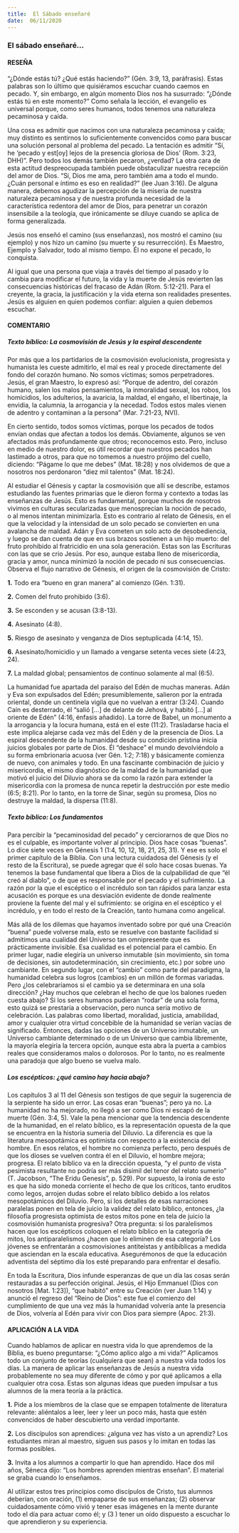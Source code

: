 ```yaml
---
title:  El Sábado enseñaré
date:  06/11/2020
---
```


### El sábado enseñaré...

#### RESEÑA

“¿Dónde estás tú? ¿Qué estás haciendo?” (Gén. 3:9, 13, paráfrasis). Estas palabras son lo último que quisiéramos escuchar cuando caemos en pecado. Y, sin embargo, en algún momento Dios nos ha susurrado: “¿Dónde estás tú en este momento?” Como señala la lección, el evangelio es universal porque, como seres humanos, todos tenemos una naturaleza pecaminosa y caída.

Una cosa es admitir que nacimos con una naturaleza pecaminosa y caída; muy distinto es sentirnos lo suficientemente convencidos como para buscar una solución personal al problema del pecado. La tentación es admitir “Sí, he ‘pecado y est[oy] lejos de la presencia gloriosa de Dios’ (Rom. 3:23, DHH)”. Pero todos los demás también pecaron, ¿verdad? La otra cara de esta actitud despreocupada también puede obstaculizar nuestra recepción del amor de Dios. “Sí, Dios me ama, pero también ama a todo el mundo. ¿Cuán personal e íntimo es eso en realidad?” (lee Juan 3:16). De alguna manera, debemos agudizar la percepción de la miseria de nuestra naturaleza pecaminosa y de nuestra profunda necesidad de la característica redentora del amor de Dios, para penetrar un corazón insensibile a la teología, que irónicamente se diluye cuando se aplica de forma generalizada.

Jesús nos enseñó el camino (sus enseñanzas), nos mostró el camino (su ejemplo) y nos hizo un camino (su muerte y su resurrección). Es Maestro, Ejemplo y Salvador, todo al mismo tiempo. Él no expone el pecado, lo conquista.

Al igual que una persona que viaja a través del tiempo al pasado y lo cambia para modificar el futuro, la vida y la muerte de Jesús revierten las consecuencias históricas del fracaso de Adán (Rom. 5:12-21). Para el creyente, la gracia, la justificación y la vida eterna son realidades presentes. Jesús es alguien en quien podemos confiar: alguien a quien debemos escuchar.

#### COMENTARIO

##### Texto bíblico: La cosmovisión de Jesús y la espiral descendente

Por más que a los partidarios de la cosmovisión evolucionista, progresista y humanista les cueste admitirlo, el mal es real y procede directamente del fondo del corazón humano. No somos víctimas; somos perpetradores. Jesús, el gran Maestro, lo expresó así: “Porque de adentro, del corazón humano, salen los malos pensamientos, la inmoralidad sexual, los robos, los homicidios, los adulterios, la avaricia, la maldad, el engaño, el libertinaje, la envidia, la calumnia, la arrogancia y la necedad. Todos estos males vienen de adentro y contaminan a la persona” (Mar. 7:21-23, NVI).

En cierto sentido, todos somos víctimas, porque los pecados de todos envían ondas que afectan a todos los demás. Obviamente, algunos se ven afectados más profundamente que otros; reconocemos esto. Pero, incluso en medio de nuestro dolor, es útil recordar que nuestros pecados han lastimado a otros, para que no tomemos a nuestro prójimo del cuello, diciendo: “Págame lo que me debes” (Mat. 18:28) y nos olvidemos de que a nosotros nos perdonaron “diez mil talentos” (Mat. 18:24).

Al estudiar el Génesis y captar la cosmovisión que allí se describe, estamos estudiando las fuentes primarias que le dieron forma y contexto a todas las enseñanzas de Jesús. Esto es fundamental, porque muchos de nosotros vivimos en culturas secularizadas que menosprecian la noción de pecado, o al menos intentan minimizarla. Esto es contrario al relato de Génesis, en el que la velocidad y la intensidad de un solo pecado se convierten en una avalancha de maldad. Adán y Eva cometen un solo acto de desobediencia, y luego se dan cuenta de que en sus brazos sostienen a un hijo muerto: del fruto prohibido al fratricidio en una sola generación. Estas son las Escrituras con las que se crio Jesús. Por eso, aunque estaba lleno de misericordia, gracia y amor, nunca minimizó la noción de pecado ni sus consecuencias. Observa el flujo narrativo de Génesis, el origen de la cosmovisión de Cristo:

**1.** Todo era “bueno en gran manera” al comienzo (Gén. 1:31).

**2.** Comen del fruto prohibido (3:6).

**3.** Se esconden y se acusan (3:8-13).

**4.** Asesinato (4:8).

**5.** Riesgo de asesinato y venganza de Dios septuplicada (4:14, 15).

**6.** Asesinato/homicidio y un llamado a vengarse setenta veces siete (4:23, 24).

**7.** La maldad global; pensamientos de continuo solamente al mal (6:5).

La humanidad fue apartada del paraíso del Edén de muchas maneras. Adán y Eva son expulsados del Edén; presumiblemente, salieron por la entrada oriental, donde un centinela vigila que no vuelvan a entrar (3:24). Cuando Caín es desterrado, él “salió [...] de delante de Jehová, y habitó [...] al oriente de Edén” (4:16, énfasis añadido). La torre de Babel, un monumento a la arrogancia y la locura humana, está en el este (11:2). Trasladarse hacia el este implica alejarse cada vez más del Edén y de la presencia de Dios. La espiral descendente de la humanidad desde su condición prístina inicia juicios globales por parte de Dios. Él “deshace” el mundo devolviéndolo a su forma embrionaria acuosa (ver Gén. 1:2; 7:18) y básicamente comienza de nuevo, con animales y todo. En una fascinante combinación de juicio y misericordia, el mismo diagnóstico de la maldad de la humanidad que motivó el juicio del Diluvio ahora se da como la razón para extender la misericordia con la promesa de nunca repetir la destrucción por este medio (6:5; 8:21). Por lo tanto, en la torre de Sinar, según su promesa, Dios no destruye la maldad, la dispersa (11:8).

##### Texto bíblico: Los fundamentos

Para percibir la “pecaminosidad del pecado” y cerciorarnos de que Dios no es el culpable, es importante volver al principio. Dios hace cosas “buenas”. Lo dice siete veces en Génesis 1 (1:4, 10, 12, 18, 21, 25, 31). Y ese es solo el primer capítulo de la Biblia. Con una lectura cuidadosa del Génesis (y el resto de la Escritura), se puede agregar que él solo hace cosas buenas. Ya tenemos la base fundamental que libera a Dios de la culpabilidad de que “él creó al diablo”, o de que es responsable por el pecado y el sufrimiento. La razón por la que el escéptico o el incrédulo son tan rápidos para lanzar esta acusación es porque es una desviación evidente de donde realmente proviene la fuente del mal y el sufrimiento: se origina en el escéptico y el incrédulo, y en todo el resto de la Creación, tanto humana como angelical.

Más allá de los dilemas que hayamos inventado sobre por qué una Creación “buena” puede volverse mala, esto se resuelve con bastante facilidad si admitimos una cualidad del Universo tan omnipresente que es prácticamente invisible. Esa cualidad es el potencial para el cambio. En primer lugar, nadie elegiría un universo inmutable (sin movimiento, sin toma de decisiones, sin autodeterminación, sin crecimiento, etc.) por sobre uno cambiante. En segundo lugar, con el “cambio” como parte del paradigma, la humanidad celebra sus logros (cambios) en un millón de formas variadas. Pero ¿los celebraríamos si el cambio ya se determinara en una sola dirección? ¿Hay muchos que celebran el hecho de que los balones rueden cuesta abajo? Si los seres humanos pudieran “rodar” de una sola forma, esto quizá se prestaría a observación, pero nunca sería motivo de celebración. Las palabras como libertad, moralidad, justicia, amabilidad, amor y cualquier otra virtud concebible de la humanidad se verían vacías de significado. Entonces, dadas las opciones de un Universo inmutable, un Universo cambiante determinado o de un Universo que cambia libremente, la mayoría elegiría la tercera opción, aunque esta abra la puerta a cambios reales que consideramos malos o dolorosos. Por lo tanto, no es realmente una paradoja que algo bueno se vuelva malo.

##### Los escépticos: ¿qué camino hay hacia abajo?

Los capítulos 3 al 11 del Génesis son testigos de que seguir la sugerencia de la serpiente ha sido un error. Las cosas eran “buenas”; pero ya no. La humanidad no ha mejorado, no llegó a ser como Dios ni escapó de la muerte (Gén. 3:4, 5). Vale la pena mencionar que la tendencia descendente de la humanidad, en el relato bíblico, es la representación opuesta de la que se encuentra en la historia sumeria del Diluvio. La diferencia es que la literatura mesopotámica es optimista con respecto a la existencia del hombre. En esos relatos, el hombre no comienza perfecto, pero después de que los dioses se vuelven contra él en el Diluvio, el hombre mejora; progresa. El relato bíblico va en la dirección opuesta, “y el punto de vista pesimista resultante no podría ser más disímil del tenor del relato sumerio” (T. Jacobson, “The Eridu Genesis”, p. 529). Por supuesto, la ironía de esto es que ha sido moneda corriente el hecho de que los críticos, tanto eruditos como legos, arrojen dudas sobre el relato bíblico debido a los relatos mesopotámicos del Diluvio. Pero, si los detalles de esas narraciones paralelas ponen en tela de juicio la validez del relato bíblico, entonces, ¿la filosofía progresista optimista de estos mitos pone en tela de juicio la cosmovisión humanista progresiva? Otra pregunta: si los paralelismos hacen que los escépticos coloquen el relato bíblico en la categoría de mitos, los antiparalelismos ¿hacen que lo eliminen de esa categoría? Los jóvenes se enfrentarán a cosmovisiones antiteístas y antibíblicas a medida que asciendan en la escala educativa. Asegurémonos de que la educación adventista del séptimo día los esté preparando para enfrentar el desafío.

En toda la Escritura, Dios infunde esperanzas de que un día las cosas serán restauradas a su perfección original. Jesús, el Hijo Emmanuel (Dios con nosotros [Mat. 1:23]), “que habitó” entre su Creación (ver Juan 1:14) y anunció el regreso del “Reino de Dios”: este fue el comienzo del cumplimiento de que una vez más la humanidad volvería ante la presencia de Dios, volvería al Edén para vivir con Dios para siempre (Apoc. 21:3).

#### APLICACIÓN A LA VIDA

Cuando hablamos de aplicar en nuestra vida lo que aprendemos de la Biblia, es bueno preguntarse: “¿Cómo aplico algo a mi vida?” Aplicamos todo un conjunto de teorías (cualquiera que sean) a nuestra vida todos los días. La manera de aplicar las enseñanzas de Jesús a nuestra vida probablemente no sea muy diferente de cómo y por qué aplicamos a ella cualquier otra cosa. Estas son algunas ideas que pueden impulsar a tus alumnos de la mera teoría a la práctica.

**1.** Pide a los miembros de la clase que se empapen totalmente de literatura relevante: aliéntalos a leer, leer y leer un poco más, hasta que estén convencidos de haber descubierto una verdad importante.

**2.** Los discípulos son aprendices: ¿alguna vez has visto a un aprendiz? Los estudiantes miran al maestro, siguen sus pasos y lo imitan en todas las formas posibles.

**3.** Invita a los alumnos a compartir lo que han aprendido. Hace dos mil años, Séneca dijo: “Los hombres aprenden mientras enseñan”. El material se graba cuando lo enseñamos.

Al utilizar estos tres principios como discípulos de Cristo, tus alumnos deberían, con oración, (1) empaparse de sus enseñanzas; (2) observar cuidadosamente cómo vivió y tener esas imágenes en la mente durante todo el día para actuar como él; y (3 ) tener un oído dispuesto a escuchar lo que aprendieron y su experiencia.
